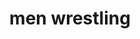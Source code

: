 ---
layout: people&body
title: men wrestling
emoji: men_wrestling
permalink: 🤼‍♂️.html
image: assets/img/3moji/men_wrestling.png
---